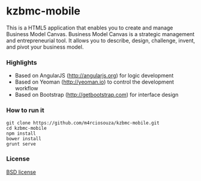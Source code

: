 kzbmc-mobile
=============================

This is a HTML5 application that enables you to create and manage Business Model Canvas.
Business Model Canvas is a strategic management and entrepreneurial tool. It allows you to describe, design, challenge, invent, and pivot your business model.

### Highlights

 * Based on AngularJS (http://angularjs.org) for logic development
 * Based on Yeoman (http://yeoman.io) to control the development workflow
 * Based on Bootstrap (http://getbootstrap.com) for interface design 

### How to run it
```
git clone https://github.com/m4rciosouza/kzbmc-mobile.git
cd kzbmc-mobile
npm install
bower install
grunt serve
```

### License

[BSD license](http://opensource.org/licenses/bsd-license.php)